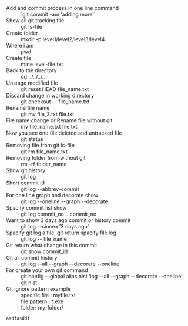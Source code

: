 <dl>
	<dt>Add and commit process in one line command </dt>
	<dd>`git commit -am ‘adding more’`</dd>
	<dt>Show all git tracking file </dt>
	<dd>git ls-file</dd>
	<dt>Create folder </dt>
	<dd>mkdir -p level1/level2/level3/level4</dd>
	<dt>Where i am </dt>
	<dd>pwd</dd>
	<dt>Create file </dt>
	<dd>mate level-file.txt</dd>
	<dt>Back to the directory</dt>
	<dd>cd ../../../.. </dd>
	<dt>Unstage modified file </dt>
	<dd>git reset HEAD file_name.txt</dd>
	<dt>Discard change in working directory</dt>
	<dd>git checkout -- file_name.txt</dd>
	<dt>Rename file name </dt>
	<dd>git mv file_3.txt file.txt </dd>
	<dt>File name change or Rename file without git </dt>
	<dd>mv file_name.txt file.txt</dd>
	<dt>Now you see one file deleted and untracked file </dt>
	<dd>git status</dd>
	<dt>Removing file from git ls-file </dt>
	<dd>git rm file_name.txt</dd>
	<dt>Removing folder from without git </dt>
	<dd>rm -rf folder_name</dd>
	<dt>Show git history</dt>
	<dd>git log</dd>
	<dt>Short commit id </dt>
	<dd>git log --abbrev-commit</dd>
	<dt>For one line graph and decorate show </dt>
	<dd>git log --oneline --graph --decorate</dd>
	<dt>Spacify commit list show </dt>
	<dd>git log commit_no ...commit_no</dd>
	<dt>Want to show 3 days ago commit or history commit </dt>
	<dd>git log --since=”3 days ago”</dd>
	<dt>Spacify git log a file, git return spacify file log </dt>
	<dd>git log -- file_name</dd>
	<dt>Git return what change in this commit </dt>
	<dd>git show commit_id</dd>
	<dt>Git all commit history </dt>
	<dd>git log --all --graph --decorate --oneline</dd>
	<dt>For create your own git command </dt>
	<dd>git config --global alias.hist ‘log --all --graph --decorate --oneline’</dd>
	<dd>git hist</dd>
	<dt>Git ignore pattern example </dt>
	<dd>specific file : myfile.txt</dd>
	<dd>file pattern : *.exe
	<dd>folder: my-folder/</dd>
</dl>

`asdfasddf`
